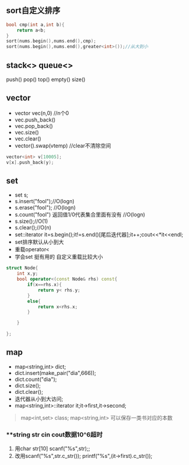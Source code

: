 ## sort自定义排序
```cpp
bool cmp(int a,int b){
    return a<b;
}
sort(nums.begin(),nums.end(),cmp);
sort(nums.begin(),nums.end(),greater<int>());//从大到小
```
## stack<> queue<>  
push() pop() top() empty() size()

## vector
* vector<int> vec(n,0) //n个0 
* vec.push_back()
* vec.pop_back()
* vec.size()
* vec.clear()
* vector<int>().swap(vtemp) //clear不清除空间
```cpp
vector<int> v[10005];
v[x].push_back(y);
```

## set
* set<string> s;
* s.insert("fool");//O(logn)
* s.erase("fool"); //O(logn)
* s.count("fool") 返回值1/0代表集合里面有没有 //O(logn)
* s.size();//O(1)
* s.clear();//O(n)
* set<string>::iterator it=s.begin();it!=s.end()[尾后迭代器];it++;cout<<*it<<endl;
* set排序默认从小到大
* 重载operator<
* 学会set<people> 挺有用的 自定义重载比较大小
```cpp
struct Node{
	int x,y;
	bool operator<(const Node& rhs) const{
		if(x==rhs.x){
			return y< rhs.y;
		}
		else{
			return x<rhs.x;
		}

	}
	
};
```
## map
* map<string,int> dict;
* dict.insert(make_pair("dia",666));
* dict.count("dia");
* dict.size();
* dict.clear();
* 迭代器从小到大访问;
* map<string,int>::iterator it;it->first,it->second;

> map<int,set<string>> class;
> map<string,int> 可以保存一类书对应的本数

### **string str cin cout数据10^6超时
1. 用char str[10] scanf("%s",str);;
2. 改用scanf("%s",str.c_str()); printf("%s",(it->first).c_str());